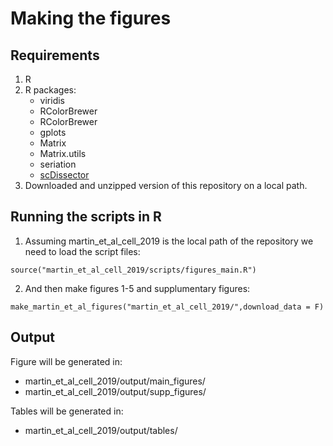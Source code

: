 # Making the figures
## Requirements

1. R
2. R packages: 
   - viridis
   - RColorBrewer
   - RColorBrewer
   - gplots
   - Matrix
   - Matrix.utils
   - seriation
   - [scDissector](https://github.com/effiken/scDissector)
3. Downloaded and unzipped version of this repository  on a local path.


## Running the scripts in R

1. Assuming martin_et_al_cell_2019 is the local path of the repository we need to load the script files:

`source("martin_et_al_cell_2019/scripts/figures_main.R")`

2. And then make figures 1-5 and supplumentary figures:

`make_martin_et_al_figures("martin_et_al_cell_2019/",download_data = F)`


## Output

Figure will be generated in:
  - martin_et_al_cell_2019/output/main_figures/
  - martin_et_al_cell_2019/output/supp_figures/
  
Tables will be generated in:
  - martin_et_al_cell_2019/output/tables/
